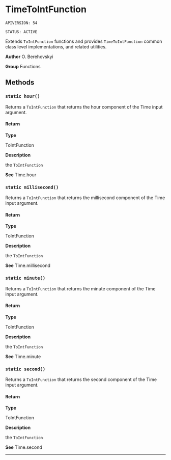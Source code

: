 # TimeToIntFunction

`APIVERSION: 54`

`STATUS: ACTIVE`

Extends `ToIntFunction` functions and provides `TimeToIntFunction` common class level implementations, and related utilities.


**Author** O. Berehovskyi


**Group** Functions

## Methods
### `static hour()`

Returns a `ToIntFunction` that returns the hour component of the Time input argument.

#### Return

**Type**

ToIntFunction

**Description**

the `ToIntFunction`


**See** Time.hour

### `static millisecond()`

Returns a `ToIntFunction` that returns the millisecond component of the Time input argument.

#### Return

**Type**

ToIntFunction

**Description**

the `ToIntFunction`


**See** Time.millisecond

### `static minute()`

Returns a `ToIntFunction` that returns the minute component of the Time input argument.

#### Return

**Type**

ToIntFunction

**Description**

the `ToIntFunction`


**See** Time.minute

### `static second()`

Returns a `ToIntFunction` that returns the second component of the Time input argument.

#### Return

**Type**

ToIntFunction

**Description**

the `ToIntFunction`


**See** Time.second

---
